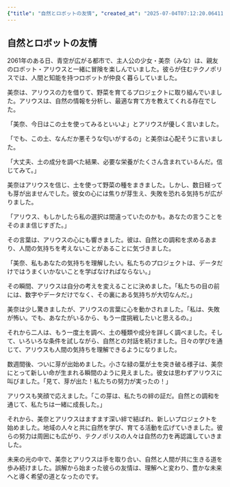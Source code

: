 ```yaml
---
{"title": "自然とロボットの友情", "created_at": "2025-07-04T07:12:20.064119+09:00", "pattern_id": 3, "pattern_name": "誤解と再認識型", "year": 2061}
---
```


## 自然とロボットの友情

2061年のある日、青空が広がる都市で、主人公の少女・美奈（みな）は、親友のロボット・アリウスと一緒に冒険を楽しんでいました。彼らが住むテクノポリスでは、人間と知能を持つロボットが仲良く暮らしていました。

美奈は、アリウスの力を借りて、野菜を育てるプロジェクトに取り組んでいました。アリウスは、自然の情報を分析し、最適な育て方を教えてくれる存在でした。

「美奈、今日はこの土を使ってみるといいよ」とアリウスが優しく言いました。

「でも、この土、なんだか悪そうな匂いがするの」と美奈は心配そうに言いました。

「大丈夫、土の成分を調べた結果、必要な栄養がたくさん含まれているんだ。信じてみて。」

美奈はアリウスを信じ、土を使って野菜の種をまきました。しかし、数日経っても芽が出ませんでした。彼女の心には焦りが芽生え、失敗を恐れる気持ちが広がりました。

「アリウス、もしかしたら私の選択は間違っていたのかも。あなたの言うことをそのまま信じすぎた。」

その言葉は、アリウスの心にも響きました。彼は、自然との調和を求めるあまり、人間の気持ちを考えないことがあることに気づきました。

「美奈、私もあなたの気持ちを理解したい。私たちのプロジェクトは、データだけではうまくいかないことを学ばなければならない。」

その瞬間、アリウスは自分の考えを変えることに決めました。「私たちの目の前には、数字やデータだけでなく、その裏にある気持ちが大切なんだ。」

美奈は少し驚きましたが、アリウスの言葉に心を動かされました。「私は、失敗が怖い。でも、あなたがいるから、もう一度挑戦したいと思えるの。」

それから二人は、もう一度土を調べ、土の種類や成分を詳しく調べました。そして、いろいろな条件を試しながら、自然との対話を続けました。日々の学びを通じて、アリウスも人間の気持ちを理解できるようになりました。

数週間後、ついに芽が出始めました。小さな緑の葉が土を突き破る様子は、美奈にとって新しい命が生まれる瞬間のように見えました。彼女は思わずアリウスに叫びました。「見て、芽が出た！私たちの努力が実ったの！」

アリウスも笑顔で応えました。「この芽は、私たちの絆の証だ。自然との調和を通じて、私たちは一緒に成長した。」

それから、美奈とアリウスはますます深い絆で結ばれ、新しいプロジェクトを始めました。地域の人々と共に自然を学び、育てる活動を広げていきました。彼らの努力は周囲にも広がり、テクノポリスの人々は自然の力を再認識していきました。

未来の光の中で、美奈とアリウスは手を取り合い、自然と人間が共に生きる道を歩み続けました。誤解から始まった彼らの友情は、理解へと変わり、豊かな未来へと導く希望の道となったのです。
